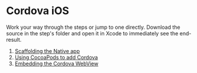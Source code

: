 Cordova iOS
===========

Work your way through the steps or jump to one directly. Download the source in the step's folder and open it in Xcode to immediately see the end-result.

1. [Scaffolding the Native app](step1-scaffolding-the-native-app)
2. [Using CocoaPods to add Cordova](step2-using-cocoapods-to-add-cordova)
3. [Embedding the Cordova WebView](step3-embedding-the-cordova-webview)